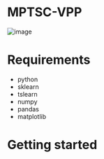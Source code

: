 # MPTSC-VPP


![image](https://github.com/jyh11224/MPTSC-VPP/assets/126738945/2de37bd4-7ae9-4d3d-bf4e-42f579cb2885)


# Requirements
- python
- sklearn
- tslearn
- numpy
- pandas
- matplotlib



# Getting started
 




